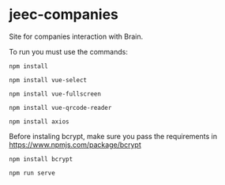 # jeec-companies
Site for companies interaction with Brain.

To run you must use the commands:

`npm install`

`npm install vue-select`

`npm install vue-fullscreen`

`npm install vue-qrcode-reader`

`npm install axios`

Before instaling bcrypt, make sure you pass the requirements in https://www.npmjs.com/package/bcrypt

`npm install bcrypt`

`npm run serve`


